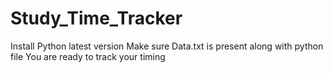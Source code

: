 # Study_Time_Tracker
Install Python latest version
Make sure Data.txt is present along with python file
You are ready to track your timing
